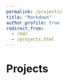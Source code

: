 ```yaml
---
permalink: /projects/
title: "Markdown"
author_profile: true
redirect_from: 
  - /md/
  - /projects.html
---
```

<h1>Projects</h1>